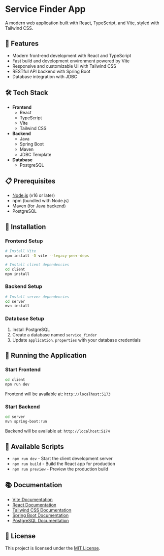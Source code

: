 # Service Finder App

A modern web application built with React, TypeScript, and Vite, styled with Tailwind CSS.

## 🚀 Features

- Modern front-end development with React and TypeScript
- Fast build and development environment powered by Vite
- Responsive and customizable UI with Tailwind CSS
- RESTful API backend with Spring Boot
- Database integration with JDBC

## 🛠️ Tech Stack

- **Frontend**
  - React
  - TypeScript
  - Vite
  - Tailwind CSS
- **Backend**
  - Java
  - Spring Boot
  - Maven
  - JDBC Template
- **Database**
  - PostgreSQL

## 📋 Prerequisites

- [Node.js](https://nodejs.org/) (v16 or later)
- npm (bundled with Node.js)
- Maven (for Java backend)
- PostgreSQL

## 🔧 Installation

### Frontend Setup
```bash
# Install Vite
npm install -D vite --legacy-peer-deps

# Install client dependencies
cd client
npm install
```

### Backend Setup
```bash
# Install server dependencies
cd server
mvn install
```

### Database Setup
1. Install PostgreSQL
2. Create a database named `service_finder`
3. Update `application.properties` with your database credentials

## 🚀 Running the Application

### Start Frontend
```bash
cd client
npm run dev
```
Frontend will be available at: `http://localhost:5173`

### Start Backend
```bash
cd server
mvn spring-boot:run
```
Backend will be available at: `http://localhost:5174`

## 📜 Available Scripts

- `npm run dev` - Start the client development server
- `npm run build` - Build the React app for production
- `npm run preview` - Preview the production build

## 📚 Documentation

- [Vite Documentation](https://vitejs.dev/)
- [React Documentation](https://reactjs.org/)
- [Tailwind CSS Documentation](https://tailwindcss.com/)
- [Spring Boot Documentation](https://docs.spring.io/spring-boot/docs/current/reference/html/)
- [PostgreSQL Documentation](https://www.postgresql.org/docs/)

## 📄 License

This project is licensed under the [MIT License](LICENSE).
